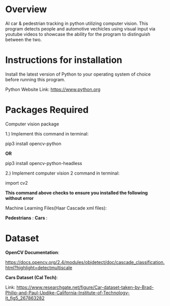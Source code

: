 # Overview

 AI car &amp; pedestrian tracking in python utilizing computer vision. This program detects people and automotive vechicles using visual input via youtube videos to showcase the ability for the program to distinguish between the two.
 
 # Instructions for installation
 
 Install the latest version of Python to your operating system of choice before running this program.
 
 Python Website Link: https://www.python.org 

# Packages Required
 
 Computer vision package
 
 1.) Implement this command in terminal: 
 
 pip3 install opencv-python 
 
 <strong> OR </strong>
 
 pip3 install opencv-python-headless
 
 
 2.) Implement computer vision 2 command in terminal: 
 
 import cv2  
 
 **This command above checks to ensure you installed the following without error**
 
 
 Machine Learning Files(Haar Cascade xml files):
 
 <strong> Pedestrians </strong>:
 <strong> Cars </strong>:
 
 # Dataset
 
 <b>OpenCV Documentation</b>:
 
 https://docs.opencv.org/2.4/modules/objdetect/doc/cascade_classification.html?highlight=detectmultiscale
 
 <p></p>
 
 <b>Cars Dataset (Cal Tech)</b>:
 
Link: https://www.researchgate.net/figure/Car-dataset-taken-by-Brad-Philip-and-Paul-Updike-California-Institute-of-Technology-It_fig5_267863282
 
